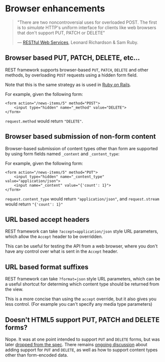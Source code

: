 # Browser enhancements

> "There are two noncontroversial uses for overloaded POST.  The first is to *simulate* HTTP's uniform interface for clients like web browsers that don't support PUT, PATCH or DELETE"
>
> &mdash; [RESTful Web Services][cite], Leonard Richardson & Sam Ruby.

## Browser based PUT, PATCH, DELETE, etc...

REST framework supports browser-based `PUT`, `PATCH`, `DELETE` and other methods, by
overloading `POST` requests using a hidden form field.

Note that this is the same strategy as is used in [Ruby on Rails][rails].

For example, given the following form:

    <form action="/news-items/5" method="POST">
        <input type="hidden" name="_method" value="DELETE">
    </form>

`request.method` would return `"DELETE"`.

## Browser based submission of non-form content

Browser-based submission of content types other than form are supported by
using form fields named `_content` and `_content_type`:

For example, given the following form:

    <form action="/news-items/5" method="PUT">
        <input type="hidden" name="_content_type" value="application/json">
        <input name="_content" value="{'count': 1}">
    </form>

`request.content_type` would return `"application/json"`, and
`request.stream` would return `"{'count': 1}"`

## URL based accept headers

REST framework can take `?accept=application/json` style URL parameters,
which allow the `Accept` header to be overridden.

This can be useful for testing the API from a web browser, where you don't
have any control over what is sent in the `Accept` header.

## URL based format suffixes

REST framework can take `?format=json` style URL parameters, which can be a
useful shortcut for determing which content type should be returned from
the view.

This is a more concise than using the `accept` override, but it also gives
you less control.  (For example you can't specify any media type parameters)

## Doesn't HTML5 support PUT, PATCH and DELETE forms?

Nope.  It was at one point intended to support `PUT` and `DELETE` forms, but
was later [dropped from the spec][html5].  There remains
[ongoing discussion][put_delete] about adding support for `PUT` and `DELETE`,
as well as how to support content types other than form-encoded data.

[cite]: http://www.amazon.com/Restful-Web-Services-Leonard-Richardson/dp/0596529260
[rails]: http://guides.rubyonrails.org/form_helpers.html#how-do-forms-with-put-or-delete-methods-work
[html5]: http://www.w3.org/TR/html5-diff/#changes-2010-06-24
[put_delete]: http://amundsen.com/examples/put-delete-forms/
